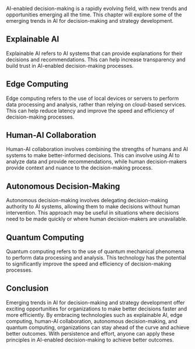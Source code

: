 
AI-enabled decision-making is a rapidly evolving field, with new trends and opportunities emerging all the time. This chapter will explore some of the emerging trends in AI for decision-making and strategy development.

Explainable AI
--------------

Explainable AI refers to AI systems that can provide explanations for their decisions and recommendations. This can help increase transparency and build trust in AI-enabled decision-making processes.

Edge Computing
--------------

Edge computing refers to the use of local devices or servers to perform data processing and analysis, rather than relying on cloud-based services. This can help reduce latency and improve the speed and efficiency of decision-making processes.

Human-AI Collaboration
----------------------

Human-AI collaboration involves combining the strengths of humans and AI systems to make better-informed decisions. This can involve using AI to analyze data and provide recommendations, while human decision-makers provide context and nuance to the decision-making process.

Autonomous Decision-Making
--------------------------

Autonomous decision-making involves delegating decision-making authority to AI systems, allowing them to make decisions without human intervention. This approach may be useful in situations where decisions need to be made quickly or where human decision-makers are unavailable.

Quantum Computing
-----------------

Quantum computing refers to the use of quantum mechanical phenomena to perform data processing and analysis. This technology has the potential to significantly improve the speed and efficiency of decision-making processes.

Conclusion
----------

Emerging trends in AI for decision-making and strategy development offer exciting opportunities for organizations to make better decisions faster and more efficiently. By embracing technologies such as explainable AI, edge computing, human-AI collaboration, autonomous decision-making, and quantum computing, organizations can stay ahead of the curve and achieve better outcomes. With persistence and effort, anyone can apply these principles in AI-enabled decision-making to achieve better outcomes.
